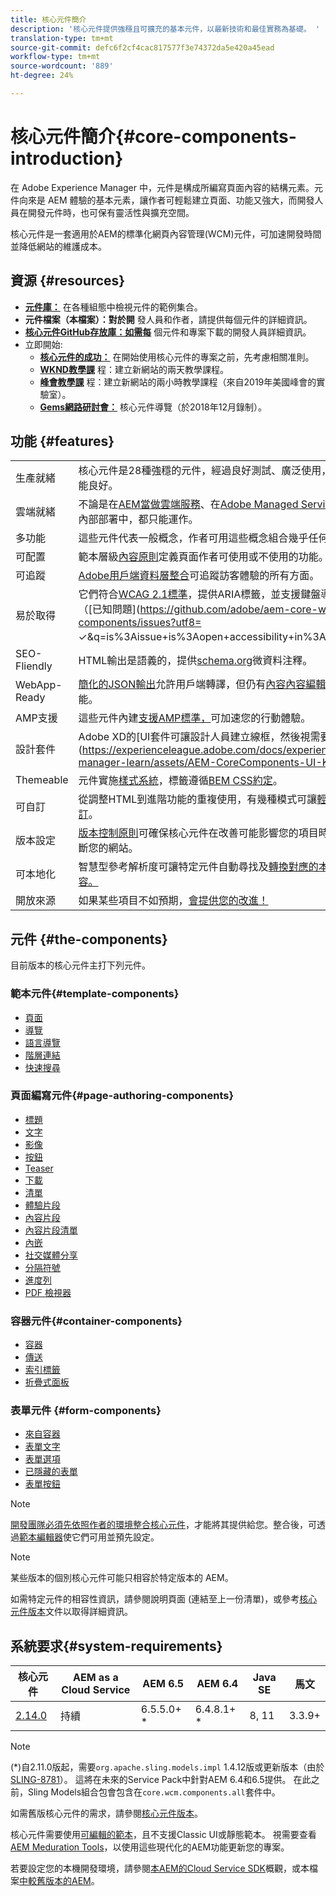 ```yaml
---
title: 核心元件簡介
description: '核心元件提供強穩且可擴充的基本元件，以最新技術和最佳實務為基礎。 '
translation-type: tm+mt
source-git-commit: defc6f2cf4cac817577f3e74372da5e420a45ead
workflow-type: tm+mt
source-wordcount: '889'
ht-degree: 24%

---
```



# 核心元件簡介{#core-components-introduction}

在 Adobe Experience Manager 中，元件是構成所編寫頁面內容的結構元素。元件向來是 AEM 體驗的基本元素，讓作者可輕鬆建立頁面、功能又強大，而開發人員在開發元件時，也可保有靈活性與擴充空間。

核心元件是一套適用於AEM的標準化網頁內容管理(WCM)元件，可加速開發時間並降低網站的維護成本。

## 資源 {#resources}

* **[元件庫：](https://www.adobe.com/go/aem_cmp_library)** 在各種組態中檢視元件的範例集合。
* **元件檔案（本檔案）：對於開** 發人員和作者，請提供每個元件的詳細資訊。
* **[核心元件GitHub存放庫：如需每](https://github.com/adobe/aem-core-wcm-components)** 個元件和專案下載的開發人員詳細資訊。
* 立即開始:
   * **[核心元件的成功：](/help/developing/success.md)** 在開始使用核心元件的專案之前，先考慮相關准則。
   * **[WKND教學課](https://docs.adobe.com/content/help/en/experience-manager-learn/getting-started-wknd-tutorial-develop/overview.html)** 程：建立新網站的兩天教學課程。
   * **[峰會教學課](https://expleague.azureedge.net/labs/L767/index.html)** 程：建立新網站的兩小時教學課程（來自2019年美國峰會的實驗室）。
   * **[Gems網路研討會：](https://helpx.adobe.com/tw/experience-manager/kt/eseminars/gems/AEM-Core-Components.html)** 核心元件導覽（於2018年12月錄制）。

## 功能 {#features}

|  |  |
|---|---|
| 生產就緒 | 核心元件是28種強穩的元件，經過良好測試、廣泛使用，而且效能良好。 |
| 雲端就緒 | 不論是在[AEM當做雲端服務](https://docs.adobe.com/content/help/en/experience-manager-cloud-service/landing/home.html)、在[Adobe Managed Services](https://github.com/adobe/aem-project-archetype/tree/master/src/main/archetype/dispatcher.ams)或內部部署中，都只能運作。 |
| 多功能 | 這些元件代表一般概念，作者可用這些概念組合幾乎任何版面。 |
| 可配置 | 範本層級[內容原則](https://docs.adobe.com/content/help/en/experience-manager-cloud-service/implementing/components-templates/templates.html#content-policies)定義頁面作者可使用或不使用的功能。 |
| 可追蹤 | [Adobe用戶端資料層整合](/help/developing/data-layer/overview.md)可追蹤訪客體驗的所有方面。 |
| 易於取得 | 它們符合[WCAG 2.1標準](https://www.w3.org/TR/WCAG21/)，提供ARIA標籤，並支援鍵盤導覽（[已知問題](https://github.com/adobe/aem-core-wcm-components/issues?utf8= ✓&amp;q=is%3Aissue+is%3Aopen+accessibility+in%3Atitle)）。 |
| SEO-Fliendly | HTML輸出是語義的，提供[schema.org](https://schema.org)微資料注釋。 |
| WebApp-Ready | [簡化的JSON輸出](https://docs.adobe.com/content/help/en/experience-manager-learn/foundation/development/develop-sling-model-exporter.html)允許用戶端轉譯，但仍有[內容內容編輯](https://docs.adobe.com/content/help/en/experience-manager-learn/sites/spa-editor/spa-editor-framework-feature-video-use.html)的可能。 |
| AMP支援 | 這些元件內建[支援AMP標準，](/help/developing/amp.md)可加速您的行動體驗。 |
| 設計套件 | Adobe XD的[UI套件可讓設計人員建立線框，然後視需要[樣式](https://github.com/adobe/aem-guides-wknd/releases/download/aem-guides-wknd-0.0.2/AEM_UI-kit-WKND.xd)。](https://experienceleague.adobe.com/docs/experience-manager-learn/assets/AEM-CoreComponents-UI-Kit.xd) |
| Themeable | 元件實施[樣式系統](https://docs.adobe.com/content/help/en/experience-manager-cloud-service/implementing/components-templates/style-system.html)，標籤遵循[BEM CSS約定](http://getbem.com/)。 |
| 可自訂 | 從調整HTML到進階功能的重複使用，有幾種模式可讓[輕鬆自訂](developing/customizing.md)。 |
| 版本設定 | [版本控制原則](https://github.com/adobe/aem-core-wcm-components/wiki/Versioning-policies)可確保核心元件在改善可能影響您的項目時不會中斷您的網站。 |
| 可本地化 | 智慧型參考解析度可讓特定元件自動尋找及[轉換對應的本地化內容。](get-started/localization.md) |
| 開放來源 | 如果某些項目不如預期，[會提供您的改進！](https://github.com/adobe/aem-core-wcm-components/blob/master/CONTRIBUTING.md) |

## 元件 {#the-components}

目前版本的核心元件主打下列元件。

### 範本元件{#template-components}

* [頁面](components/page.md)
* [導覽](components/navigation.md)
* [語言導覽](components/language-navigation.md)
* [階層連結](components/breadcrumb.md)
* [快速搜尋](components/quick-search.md)

### 頁面編寫元件{#page-authoring-components}

* [標題](components/title.md)
* [文字](components/text.md)
* [影像](components/image.md)
* [按鈕](components/button.md)
* [Teaser](components/teaser.md)
* [下載](components/download.md)
* [清單](components/list.md)
* [體驗片段](components/experience-fragment.md)
* [內容片段](components/content-fragment-component.md)
* [內容片段清單](components/content-fragment-list.md)
* [內嵌](components/embed.md)
* [社交媒體分享](components/sharing.md)
* [分隔符號](components/separator.md)
* [進度列](components/progress-bar.md)
* [PDF 檢視器](components/pdf-viewer.md)

### 容器元件{#container-components}

* [容器](components/container.md)
* [傳送](components/carousel.md)
* [索引標籤](components/tabs.md)
* [折疊式面板](components/accordion.md)

### 表單元件 {#form-components}

* [來自容器](components/forms/form-container.md)
* [表單文字](components/forms/form-text.md)
* [表單選項](components/forms/form-options.md)
* [已隱藏的表單](components/forms/form-hidden.md)
* [表單按鈕](components/forms/form-button.md)

>[!NOTE]
>
>[開發團隊必須先依照作者的環境整合核心元件](get-started/using.md)，才能將其提供給您。整合後，可透過[範本編輯器](https://docs.adobe.com/content/help/en/experience-manager-cloud-service/sites/authoring/features/templates.html)使它們可用並預先設定。

>[!NOTE]
>
>某些版本的個別核心元件可能只相容於特定版本的 AEM。
>
>如需特定元件的相容性資訊，請參閱說明頁面 (連結至上一份清單)，或參考[核心元件版本](versions.md)文件以取得詳細資訊。

## 系統要求{#system-requirements}

| 核心元件 | AEM as a Cloud Service  | AEM 6.5 | AEM 6.4 | Java SE | 馬文 |
|---------|---------|---------|---------|---------|---------|
| [2.14.0](https://github.com/adobe/aem-core-wcm-components/releases/tag/core.wcm.components.reactor-2.14.0) | 持續 | 6.5.5.0+ * | 6.4.8.1+ * | 8, 11 | 3.3.9+ |

>[!NOTE]
>
>(*)自2.11.0版起，需要`org.apache.sling.models.impl` 1.4.12版或更新版本（由於[SLING-8781](https://issues.apache.org/jira/browse/SLING-8781)）。 這將在未來的Service Pack中針對AEM 6.4和6.5提供。 在此之前，Sling Models組合包會包含在`core.wcm.components.all`套件中。

如需舊版核心元件的需求，請參閱[核心元件版本](versions.md)。

核心元件需要使用[可編輯的範本](https://docs.adobe.com/content/help/en/experience-manager-learn/sites/page-authoring/template-editor-feature-video-use.html)，且不支援Classic UI或靜態範本。 視需要查看[AEM Meduration Tools](https://opensource.adobe.com/aem-modernize-tools/pages/tools.html)，以使用這些現代化的AEM功能更新您的專案。

若要設定您的本機開發環境，請參閱[本AEM的Cloud Service SDK](https://docs.adobe.com/content/help/en/experience-manager-learn/cloud-service/local-development-environment-set-up/overview.html)概觀，或本檔案[中較舊版本的AEM](https://docs.adobe.com/content/help/en/experience-manager-learn/foundation/development/set-up-a-local-aem-development-environment.html)。
